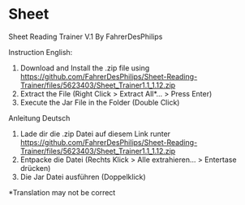 # Sheet
Sheet Reading Trainer V.1
By FahrerDesPhilips

Instruction English:
1. Download and Install the .zip file using https://github.com/FahrerDesPhilips/Sheet-Reading-Trainer/files/5623403/Sheet_Trainer1.1_1.12.zip
2. Extract the File (Right Click > Extract All*... > Press Enter)
3. Execute the Jar File in the Folder (Double Click)

Anleitung Deutsch
1. Lade dir die .zip Datei auf diesem Link runter https://github.com/FahrerDesPhilips/Sheet-Reading-Trainer/files/5623403/Sheet_Trainer1.1_1.12.zip
2. Entpacke die Datei (Rechts Klick > Alle extrahieren... > Entertase drücken)
3. Die Jar Datei ausführen (Doppelklick)

*Translation may not be correct
